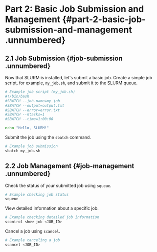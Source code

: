 # Part 2: Basic Job Submission and Management {#part-2-basic-job-submission-and-management .unnumbered}

## 2.1 Job Submission {#job-submission .unnumbered}

Now that SLURM is installed, let's submit a basic job. Create a simple
job script, for example, `my_job.sh`, and submit it to the SLURM queue.

``` {.bash language="bash"}
# Example job script (my_job.sh)
#!/bin/bash
#SBATCH --job-name=my_job
#SBATCH --output=output.txt
#SBATCH --error=error.txt
#SBATCH --ntasks=1
#SBATCH --time=1:00:00

echo "Hello, SLURM!"
```

Submit the job using the `sbatch` command.

``` {.bash language="bash"}
# Example job submission
sbatch my_job.sh
```

## 2.2 Job Management {#job-management .unnumbered}

Check the status of your submitted job using `squeue`.

``` {.bash language="bash"}
# Example checking job status
squeue
```

View detailed information about a specific job.

``` {.bash language="bash"}
# Example checking detailed job information
scontrol show job <JOB_ID>
```

Cancel a job using `scancel`.

``` {.bash language="bash"}
# Example canceling a job
scancel <JOB_ID>
```
